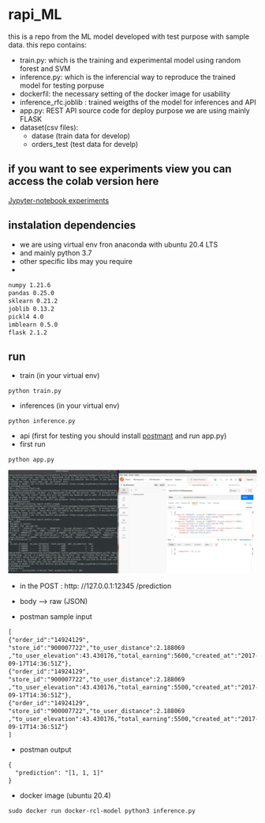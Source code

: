 # rapi_ML
this is a repo from the ML model developed with test purpose with sample data. this repo contains:
- train.py:  which is the training and experimental model using random forest and SVM
- inference.py: which is the inferencial way to reproduce the trained model for testing porpuse
- dockerfil: the necessary setting of the docker image for usability
- inference_rfc.joblib : trained weigths of the model for inferences and API 
- app.py: REST API source code for deploy purpose we are using mainly FLASK
- dataset(csv files):
  - datase (train data for develop)
  - orders_test (test data for develp)
## if you want to see experiments view you can access the colab version here

[Jypyter-notebook experiments](https://colab.research.google.com/drive/1QWQWLG2iSgwqlUHUweqEy79fw-vLTgeX?usp=sharing) 
  
## instalation dependencies
* we are using virtual env fron anaconda with ubuntu 20.4 LTS
* and mainly python 3.7
* other specific libs may you require
*
```
numpy 1.21.6
pandas 0.25.0
sklearn 0.21.2
joblib 0.13.2
pickl4 4.0
imblearn 0.5.0
flask 2.1.2
```
## run
* train (in your virtual env)

```
python train.py
```

* inferences (in your virtual env)

```
python inference.py
```

* api (first for testing you should install [postmant](https://www.postman.com/) and run app.py)
* first run
```
python app.py
```
![alt text](demo.png)

-  in the POST : http: //127.0.0.1:12345 /prediction

-  body --> raw (JSON)
-  postman sample input
```
[
{"order_id":"14924129", "store_id":"900007722","to_user_distance":2.188069 ,"to_user_elevation":43.430176,"total_earning":5600,"created_at":"2017-09-17T14:36:51Z"},
{"order_id":"14924129", "store_id":"900007722","to_user_distance":2.188069 ,"to_user_elevation":43.430176,"total_earning":5500,"created_at":"2017-09-17T14:36:51Z"},
{"order_id":"14924129", "store_id":"900007722","to_user_distance":2.188069 ,"to_user_elevation":43.430176,"total_earning":5500,"created_at":"2017-09-17T14:36:51Z"}
]
```
- postman output
```
{
  "prediction": "[1, 1, 1]"
}
```

* docker image (ubuntu 20.4)

```
sudo docker run docker-rcl-model python3 inference.py
```
 
